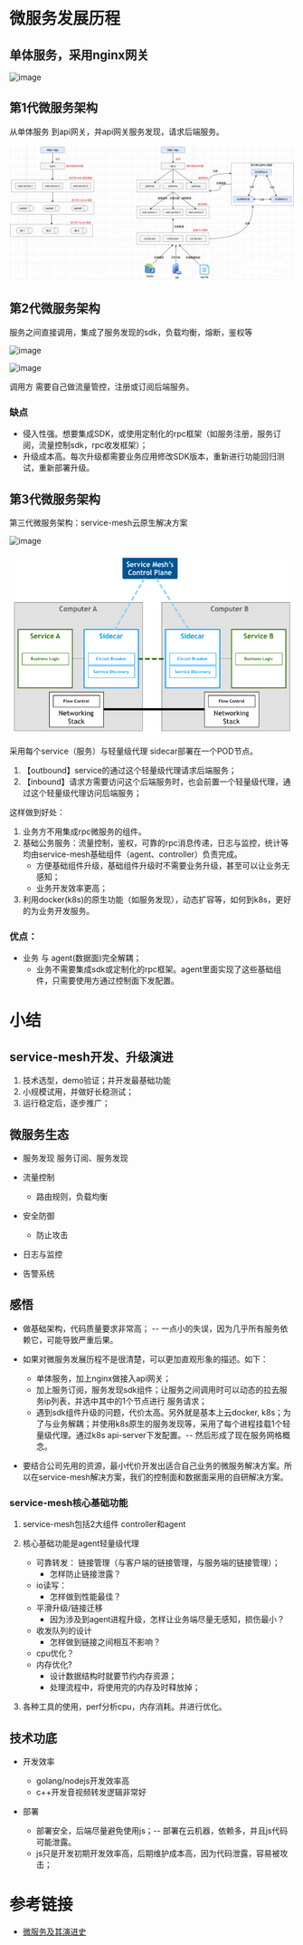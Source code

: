 # 微服务发展历程

## 单体服务，采用nginx网关

![image](https://github.com/user-attachments/assets/fd62291b-382c-490d-b937-86537d19933f)


## 第1代微服务架构

从单体服务 到api网关，并api网关服务发现，请求后端服务。

![从单体发展为微服务架构](/service-mesh/micro-service.png)

## 第2代微服务架构

服务之间直接调用，集成了服务发现的sdk，负载均衡，熔断，鉴权等

![image](https://github.com/user-attachments/assets/171f2414-e67a-46cb-a3a4-cceedc941220)


![image](https://github.com/user-attachments/assets/229a4710-0edd-4be9-a070-8b489ff3bbd9)


调用方 需要自己做流量管控，注册或订阅后端服务。

### 缺点

* 侵入性强。想要集成SDK，或使用定制化的rpc框架（如服务注册，服务订阅，流量控制sdk，rpc收发框架）；
* 升级成本高。每次升级都需要业务应用修改SDK版本，重新进行功能回归测试，重新部署升级。

## 第3代微服务架构

第三代微服务架构：service-mesh云原生解决方案

![image](https://github.com/user-attachments/assets/16b4648e-72da-441b-9632-f07ae3473c2e)

![serivce-mesh架构图](./serivce-mesh-control-plane.png)


采用每个service（服务）与轻量级代理 sidecar部署在一个POD节点。 
1. 【outbound】service的通过这个轻量级代理请求后端服务；
2. 【inbound】请求方需要访问这个后端服务时，也会前置一个轻量级代理，通过这个轻量级代理访问后端服务；

这样做到好处：
1. 业务方不用集成rpc微服务的组件。
2. 基础公务服务：流量控制，鉴权，可靠的rpc消息传递，日志与监控，统计等均由service-mesh基础组件（agent、controller）负责完成。
   * 方便基础组件升级，基础组件升级时不需要业务升级，甚至可以让业务无感知；
   * 业务开发效率更高；
3. 利用docker(k8s)的原生功能（如服务发现），动态扩容等，如何到k8s，更好的为业务开发服务。

### 优点： 
* 业务 与 agent(数据面)完全解耦；
  * 业务不需要集成sdk或定制化的rpc框架。agent里面实现了这些基础组件，只需要使用方通过控制面下发配置。

# 小结

## service-mesh开发、升级演进

1. 技术选型，demo验证；并开发最基础功能
2. 小规模试用，并做好长稳测试；
3. 运行稳定后，逐步推广；

## 微服务生态

* 服务发现
  服务订阅、服务发现

* 流量控制
  * 路由规则，负载均衡

* 安全防御
  * 防止攻击
 
* 日志与监控

* 告警系统

## 感悟

* 做基础架构，代码质量要求非常高；  -- 一点小的失误，因为几乎所有服务依赖它，可能导致严重后果。

* 如果对微服务发展历程不是很清楚，可以更加直观形象的描述。如下：
    * 单体服务，加上nginx做接入api网关；
    * 加上服务订阅，服务发现sdk组件；让服务之间调用时可以动态的拉去服务ip列表，并选中其中的1个节点进行 服务请求；
    * 遇到sdk组件升级的问题，代价太高。另外就是基本上云docker, k8s；为了与业务解耦；并使用k8s原生的服务发现等，采用了每个进程挂载1个轻量级代理。通过k8s api-server下发配置。-- 然后形成了现在服务网格概念。

* 要结合公司先用的资源，最小代价开发出适合自己业务的微服务解决方案。所以在service-mesh解决方案，我们的控制面和数据面采用的自研解决方案。

### service-mesh核心基础功能

1. service-mesh包括2大组件 controller和agent
2. 核心基础功能是agent轻量级代理
   * 可靠转发： 链接管理（与客户端的链接管理，与服务端的链接管理）；
     * 怎样防止链接泄露？
   * io读写：
     * 怎样做到性能最佳？
   * 平滑升级/链接迁移
     * 因为涉及到agent进程升级，怎样让业务端尽量无感知，损伤最小？
   * 收发队列的设计
     * 怎样做到链接之间相互不影响？
   * cpu优化？
   * 内存优化?
     * 设计数据结构时就要节约内存资源；
     * 处理流程中，将使用完的内存及时释放掉；

  3. 各种工具的使用，perf分析cpu，内存消耗。并进行优化。

## 技术功底

* 开发效率
  * golang/nodejs开发效率高
  * c++开发音视频转发逻辑非常好
  
* 部署
  * 部署安全，后端尽量避免使用js；-- 部署在云机器，依赖多，并且js代码可能泄露。
  * js只是开发初期开发效率高，后期维护成本高，因为代码泄露，容易被攻击；

# 参考链接

- [微服务及其演进史](https://www.cnblogs.com/wzh2010/p/14940280.html)

